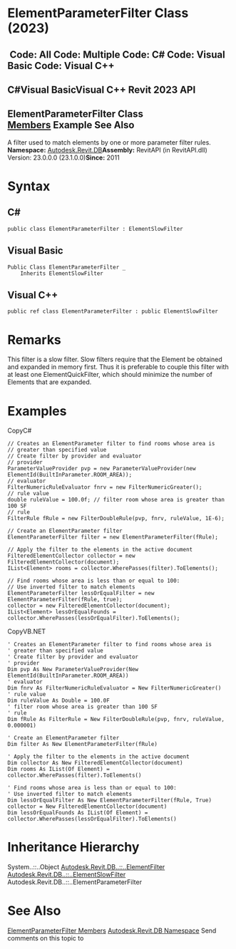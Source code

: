 # ElementParameterFilter Class (2023)

﻿
 Code: All Code: Multiple Code: C# Code: Visual Basic Code: Visual C++   
---  
C#Visual BasicVisual C++
Revit 2023 API  
---  
ElementParameterFilter Class  
[Members](9393f5e4-34eb-793f-bf88-f114c0f24eb9.md "ElementParameterFilter Members") Example See Also  
---  
A filter used to match elements by one or more parameter filter rules. 
**Namespace:** [Autodesk.Revit.DB](87546ba7-461b-c646-cbb1-2cb8f5bff8b2.md "Autodesk.Revit.DB Namespace")**Assembly:** RevitAPI (in RevitAPI.dll) Version: 23.0.0.0 (23.1.0.0)**Since:** 2011 
# Syntax
C#  
---  
```text
public class ElementParameterFilter : ElementSlowFilter
```
  
Visual Basic  
---  
```text
Public Class ElementParameterFilter _
	Inherits ElementSlowFilter
```
  
Visual C++  
---  
```text
public ref class ElementParameterFilter : public ElementSlowFilter
```
  
# Remarks
This filter is a slow filter. Slow filters require that the Element be obtained and expanded in memory first. Thus it is preferable to couple this filter with at least one ElementQuickFilter, which should minimize the number of Elements that are expanded. 
# Examples
CopyC#
```text
// Creates an ElementParameter filter to find rooms whose area is 
// greater than specified value
// Create filter by provider and evaluator 
// provider
ParameterValueProvider pvp = new ParameterValueProvider(new ElementId(BuiltInParameter.ROOM_AREA));
// evaluator
FilterNumericRuleEvaluator fnrv = new FilterNumericGreater();
// rule value    
double ruleValue = 100.0f; // filter room whose area is greater than 100 SF
// rule
FilterRule fRule = new FilterDoubleRule(pvp, fnrv, ruleValue, 1E-6);

// Create an ElementParameter filter
ElementParameterFilter filter = new ElementParameterFilter(fRule);

// Apply the filter to the elements in the active document
FilteredElementCollector collector = new FilteredElementCollector(document);
IList<Element> rooms = collector.WherePasses(filter).ToElements();

// Find rooms whose area is less than or equal to 100: 
// Use inverted filter to match elements
ElementParameterFilter lessOrEqualFilter = new ElementParameterFilter(fRule, true); 
collector = new FilteredElementCollector(document);
IList<Element> lessOrEqualFounds = collector.WherePasses(lessOrEqualFilter).ToElements();
```

CopyVB.NET
```text
' Creates an ElementParameter filter to find rooms whose area is 
' greater than specified value
' Create filter by provider and evaluator 
' provider
Dim pvp As New ParameterValueProvider(New ElementId(BuiltInParameter.ROOM_AREA))
' evaluator
Dim fnrv As FilterNumericRuleEvaluator = New FilterNumericGreater()
' rule value    
Dim ruleValue As Double = 100.0F
' filter room whose area is greater than 100 SF
' rule
Dim fRule As FilterRule = New FilterDoubleRule(pvp, fnrv, ruleValue, 0.000001)

' Create an ElementParameter filter
Dim filter As New ElementParameterFilter(fRule)

' Apply the filter to the elements in the active document
Dim collector As New FilteredElementCollector(document)
Dim rooms As IList(Of Element) = collector.WherePasses(filter).ToElements()

' Find rooms whose area is less than or equal to 100: 
' Use inverted filter to match elements
Dim lessOrEqualFilter As New ElementParameterFilter(fRule, True)
collector = New FilteredElementCollector(document)
Dim lessOrEqualFounds As IList(Of Element) = collector.WherePasses(lessOrEqualFilter).ToElements()
```

# Inheritance Hierarchy
System..::..Object [Autodesk.Revit.DB..::..ElementFilter](b8b46cbf-9ecc-0745-ec53-c3c3b6510113.md "ElementFilter Class") [Autodesk.Revit.DB..::..ElementSlowFilter](e06b1e14-dd8d-8137-74ac-8ac4929eee85.md "ElementSlowFilter Class") Autodesk.Revit.DB..::..ElementParameterFilter
# See Also
[ElementParameterFilter Members](9393f5e4-34eb-793f-bf88-f114c0f24eb9.md "ElementParameterFilter Members")
[Autodesk.Revit.DB Namespace](87546ba7-461b-c646-cbb1-2cb8f5bff8b2.md "Autodesk.Revit.DB Namespace")
Send comments on this topic to 